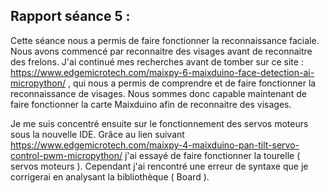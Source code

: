 ## Rapport séance 5 :

Cette séance nous a permis de faire fonctionner la reconnaissance faciale.
Nous avons commencé par reconnaitre des visages avant de reconnaitre des frelons. J'ai continué mes recherches avant de tomber sur ce site : https://www.edgemicrotech.com/maixpy-6-maixduino-face-detection-ai-micropython/ ,
qui nous a permis de comprendre et de faire fonctionner la reconnaissance de visages. Nous sommes donc capable maintenant de faire fonctionner la carte Maixduino afin de reconnaitre des visages.

Je me suis concentré ensuite sur le fonctionnement des servos moteurs sous la nouvelle IDE. Grâce au lien suivant https://www.edgemicrotech.com/maixpy-4-maixduino-pan-tilt-servo-control-pwm-micropython/ j'ai essayé de faire fonctionner la tourelle ( servos moteurs ). Cependant j'ai rencontré une erreur de syntaxe que je corrigerai en analysant la bibliothèque ( Board ).
